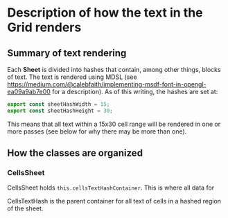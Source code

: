 # Description of how the text in the Grid renders

## Summary of text rendering

Each **Sheet** is divided into hashes that contain, among other things, blocks
of text. The text is rendered using MDSL (see
https://medium.com/@calebfaith/implementing-msdf-font-in-opengl-ea09a9ab7e00 for
a description). As of this writing, the hashes are set at:

```ts
export const sheetHashWidth = 15;
export const sheetHashHeight = 30;
```

This means that all text within a 15x30 cell range will be rendered in one or
more passes (see below for why there may be more than one).

## How the classes are organized

### CellsSheet

CellsSheet holds `this.cellsTextHashContainer`. This is where all data for

CellsTextHash is the parent container for all text of cells in a hashed region of the sheet.
